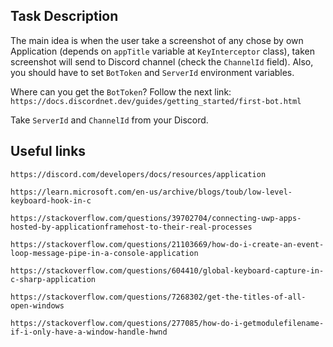 ﻿## Task Description

The main idea is when the user take a screenshot of any chose by own Application (depends on ```appTitle``` variable at ```KeyInterceptor``` class),
taken screenshot will send to Discord channel (check the ```ChannelId``` field).
Also, you should have to set ```BotToken``` and ```ServerId``` environment variables.

Where can you get the ```BotToken```? Follow the next link:
```https://docs.discordnet.dev/guides/getting_started/first-bot.html```

Take ```ServerId``` and ```ChannelId``` from your Discord.

## Useful links
```https://discord.com/developers/docs/resources/application```

```https://learn.microsoft.com/en-us/archive/blogs/toub/low-level-keyboard-hook-in-c```

```https://stackoverflow.com/questions/39702704/connecting-uwp-apps-hosted-by-applicationframehost-to-their-real-processes```

```https://stackoverflow.com/questions/21103669/how-do-i-create-an-event-loop-message-pipe-in-a-console-application```

```https://stackoverflow.com/questions/604410/global-keyboard-capture-in-c-sharp-application```

```https://stackoverflow.com/questions/7268302/get-the-titles-of-all-open-windows```

```https://stackoverflow.com/questions/277085/how-do-i-getmodulefilename-if-i-only-have-a-window-handle-hwnd```